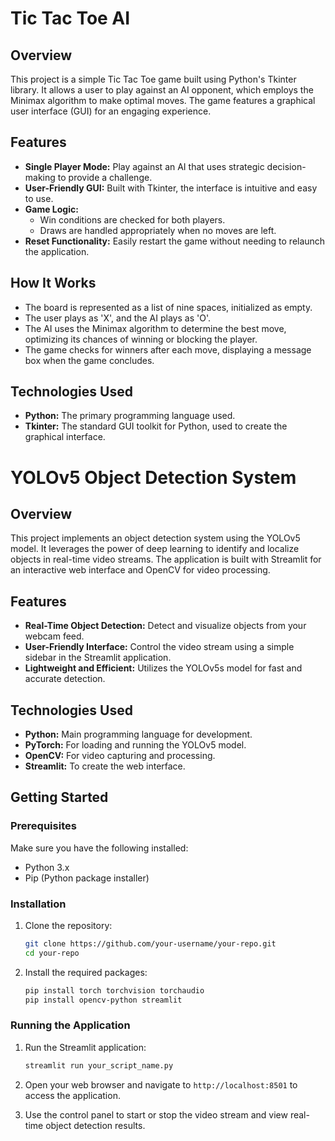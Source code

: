 # Tic Tac Toe AI

## Overview

This project is a simple Tic Tac Toe game built using Python's Tkinter library. It allows a user to play against an AI opponent, which employs the Minimax algorithm to make optimal moves. The game features a graphical user interface (GUI) for an engaging experience.

## Features

- **Single Player Mode:** Play against an AI that uses strategic decision-making to provide a challenge.
- **User-Friendly GUI:** Built with Tkinter, the interface is intuitive and easy to use.
- **Game Logic:** 
  - Win conditions are checked for both players.
  - Draws are handled appropriately when no moves are left.
- **Reset Functionality:** Easily restart the game without needing to relaunch the application.

## How It Works

- The board is represented as a list of nine spaces, initialized as empty.
- The user plays as 'X', and the AI plays as 'O'.
- The AI uses the Minimax algorithm to determine the best move, optimizing its chances of winning or blocking the player.
- The game checks for winners after each move, displaying a message box when the game concludes.

## Technologies Used

- **Python:** The primary programming language used.
- **Tkinter:** The standard GUI toolkit for Python, used to create the graphical interface.



# YOLOv5 Object Detection System

## Overview

This project implements an object detection system using the YOLOv5 model. It leverages the power of deep learning to identify and localize objects in real-time video streams. The application is built with Streamlit for an interactive web interface and OpenCV for video processing.

## Features

- **Real-Time Object Detection:** Detect and visualize objects from your webcam feed.
- **User-Friendly Interface:** Control the video stream using a simple sidebar in the Streamlit application.
- **Lightweight and Efficient:** Utilizes the YOLOv5s model for fast and accurate detection.

## Technologies Used

- **Python:** Main programming language for development.
- **PyTorch:** For loading and running the YOLOv5 model.
- **OpenCV:** For video capturing and processing.
- **Streamlit:** To create the web interface.

## Getting Started

### Prerequisites

Make sure you have the following installed:

- Python 3.x
- Pip (Python package installer)

### Installation

1. Clone the repository:
   ```bash
   git clone https://github.com/your-username/your-repo.git
   cd your-repo
   ```

2. Install the required packages:
   ```bash
   pip install torch torchvision torchaudio
   pip install opencv-python streamlit
   ```

### Running the Application

1. Run the Streamlit application:
   ```bash
   streamlit run your_script_name.py
   ```

2. Open your web browser and navigate to `http://localhost:8501` to access the application.

3. Use the control panel to start or stop the video stream and view real-time object detection results.
